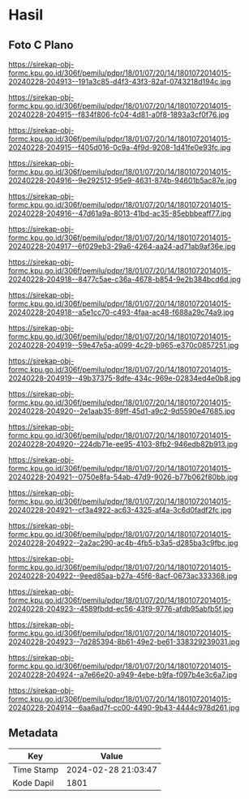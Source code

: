 # Hasil

## Foto C Plano

https://sirekap-obj-formc.kpu.go.id/306f/pemilu/pdpr/18/01/07/20/14/1801072014015-20240228-204913--191a3c85-d4f3-43f3-82af-0743218d194c.jpg

https://sirekap-obj-formc.kpu.go.id/306f/pemilu/pdpr/18/01/07/20/14/1801072014015-20240228-204915--f834f806-fc04-4d81-a0f8-1893a3cf0f76.jpg

https://sirekap-obj-formc.kpu.go.id/306f/pemilu/pdpr/18/01/07/20/14/1801072014015-20240228-204915--f405d016-0c9a-4f9d-9208-1d41fe0e93fc.jpg

https://sirekap-obj-formc.kpu.go.id/306f/pemilu/pdpr/18/01/07/20/14/1801072014015-20240228-204916--9e292512-95e9-4631-874b-94601b5ac87e.jpg

https://sirekap-obj-formc.kpu.go.id/306f/pemilu/pdpr/18/01/07/20/14/1801072014015-20240228-204916--47d61a9a-8013-41bd-ac35-85ebbbeaff77.jpg

https://sirekap-obj-formc.kpu.go.id/306f/pemilu/pdpr/18/01/07/20/14/1801072014015-20240228-204917--6f029eb3-29a6-4264-aa24-ad71ab9af36e.jpg

https://sirekap-obj-formc.kpu.go.id/306f/pemilu/pdpr/18/01/07/20/14/1801072014015-20240228-204918--8477c5ae-c36a-4678-b854-9e2b384bcd6d.jpg

https://sirekap-obj-formc.kpu.go.id/306f/pemilu/pdpr/18/01/07/20/14/1801072014015-20240228-204918--a5e1cc70-c493-4faa-ac48-f688a29c74a9.jpg

https://sirekap-obj-formc.kpu.go.id/306f/pemilu/pdpr/18/01/07/20/14/1801072014015-20240228-204919--59e47e5a-a099-4c29-b965-e370c0857251.jpg

https://sirekap-obj-formc.kpu.go.id/306f/pemilu/pdpr/18/01/07/20/14/1801072014015-20240228-204919--49b37375-8dfe-434c-969e-02834ed4e0b8.jpg

https://sirekap-obj-formc.kpu.go.id/306f/pemilu/pdpr/18/01/07/20/14/1801072014015-20240228-204920--2e1aab35-89ff-45d1-a9c2-9d5590e47685.jpg

https://sirekap-obj-formc.kpu.go.id/306f/pemilu/pdpr/18/01/07/20/14/1801072014015-20240228-204920--224db71e-ee95-4103-8fb2-946edb82b913.jpg

https://sirekap-obj-formc.kpu.go.id/306f/pemilu/pdpr/18/01/07/20/14/1801072014015-20240228-204921--0750e8fa-54ab-47d9-9026-b77b062f80bb.jpg

https://sirekap-obj-formc.kpu.go.id/306f/pemilu/pdpr/18/01/07/20/14/1801072014015-20240228-204921--cf3a4922-ac63-4325-af4a-3c6d0fadf2fc.jpg

https://sirekap-obj-formc.kpu.go.id/306f/pemilu/pdpr/18/01/07/20/14/1801072014015-20240228-204922--2a2ac290-ac4b-4fb5-b3a5-d285ba3c9fbc.jpg

https://sirekap-obj-formc.kpu.go.id/306f/pemilu/pdpr/18/01/07/20/14/1801072014015-20240228-204922--9eed85aa-b27a-45f6-8acf-0673ac333368.jpg

https://sirekap-obj-formc.kpu.go.id/306f/pemilu/pdpr/18/01/07/20/14/1801072014015-20240228-204923--4589fbdd-ec56-43f9-9776-afdb95abfb5f.jpg

https://sirekap-obj-formc.kpu.go.id/306f/pemilu/pdpr/18/01/07/20/14/1801072014015-20240228-204923--7d285394-8b61-49e2-be61-338329239031.jpg

https://sirekap-obj-formc.kpu.go.id/306f/pemilu/pdpr/18/01/07/20/14/1801072014015-20240228-204924--a7e66e20-a949-4ebe-b9fa-f097b4e3c6a7.jpg

https://sirekap-obj-formc.kpu.go.id/306f/pemilu/pdpr/18/01/07/20/14/1801072014015-20240228-204914--6aa6ad7f-cc00-4490-9b43-4444c978d261.jpg


## Metadata

| Key        | Value               |
| ---------- | ------------------- |
| Time Stamp | 2024-02-28 21:03:47 |
| Kode Dapil | 1801                |




